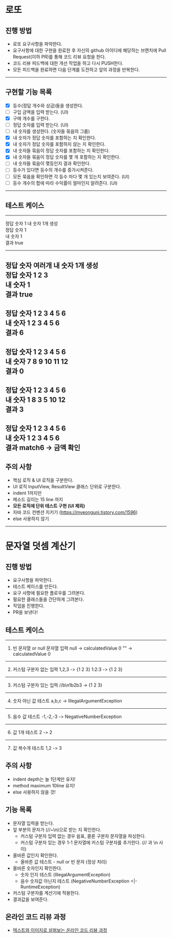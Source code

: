 # 로또
## 진행 방법
* 로또 요구사항을 파악한다.
* 요구사항에 대한 구현을 완료한 후 자신의 github 아이디에 해당하는 브랜치에 Pull Request(이하 PR)를 통해 코드 리뷰 요청을 한다.
* 코드 리뷰 피드백에 대한 개선 작업을 하고 다시 PUSH한다.
* 모든 피드백을 완료하면 다음 단계를 도전하고 앞의 과정을 반복한다.
---

## 구현할 기능 목록
- [x] 등수(정답 개수와 상금)들을 생성한다.
- [ ] 구입 금액을 입력 받는다. (UI)
- [x] 구매 개수를 구한다.
- [ ] 정답 숫자를 입력 받는다. (UI)
- [ ] 내 숫자를 생성한다. (숫자들 묶음의 그룹)
- [x] 내 숫자가 정답 숫자를 포함하는 지 확인한다.
- [x] 내 숫자가 정답 숫자를 포함하지 않는 지 확인한다.
- [x] 내 숫자들 묶음이 정답 숫자를 포함하는 지 확인한다.
- [x] 내 숫자들 묶음이 정답 숫자를 몇 개 포함하는 지 확인한다.
- [ ] 내 숫자들 묶음이 몇등인지 결과 확인한다.
- [ ] 등수가 있다면 등수의 개수를 증가시켜준다.
- [ ] 모든 묶음을 확인하면 각 등수 마다 몇 개 있는지 보여준다. (UI)
- [ ] 등수 개수의 합에 따라 수익률이 얼마인지 알려준다. (UI)

---

## 테스트 케이스

---
정답 숫자 1 내 숫자 1개 생성    
정답 숫자 1  
내 숫자 1  
결과 true

---
정답 숫자 여러개 내 숫자 1개 생성  
정답 숫자 1 2 3  
내 숫자 1  
결과 true
---
정답 숫자 1 2 3 4 5 6  
내 숫자 1 2 3 4 5 6  
결과 6
---
정답 숫자 1 2 3 4 5 6  
내 숫자 7 8 9 10 11 12  
결과 0
---
정답 숫자 1 2 3 4 5 6  
내 숫자 1 8 3 5 10 12  
결과 3
---
정답 숫자 1 2 3 4 5 6  
내 숫자 1 2 3 4 5 6  
결과 match6 -> 금액 확인
---



## 주의 사항
- 핵심 로직 & UI 로직을 구분한다.
- UI 로직 InputView, ResultView 클래스 단위로 구분한다.
- indent 1까지만
- 메소드 길이는 15 line 까지
- **모든 로직에 단위 테스트 구현 (UI 제외)**
- 자바 코드 컨벤션 지키기 (https://myeonguni.tistory.com/1596)
- else 사용하지 않기

---------------------------------------------------------------------------------------------------


# 문자열 덧셈 계산기
## 진행 방법
* 요구사항을 파악한다.
* 테스트 케이스를 만든다.
* 요구 사항에 필요한 플로우를 그려본다.
* 필요한 클래스들을 간단하게 그려본다.
* 작업을 진행한다.
* PR을 보낸다!


## 테스트 케이스

---
1. 빈 문자열 or null 문자열 입력
   null -> calculatedValue 0
   "" -> calculatedValue 0
---
2. 커스텀 구분자 없는 입력
   1,2,3 -> {1 2 3}
   1:2:3 -> {1 2 3}
---
3. 커스텀 구분자 있는 입력
   //b\n1b2b3 -> {1 2 3}
---
4. 숫자 아닌 값 테스트
   a,b,c -> IllegalArgumentException
---
5. 음수 값 테스트
   -1,-2,-3 -> NegativeNumberException
---
6. 값 1개 테스트
   2 -> 2
---
7. 값 복수개 테스트
   1,2 -> 3

## 주의 사항
* indent depth는 늘 1단계만 유지!
* method maximum 10line 유지!
* else 사용하지 않을 것!

## 기능 목록  
* 문자열 입력을 받는다.  
* 앞 부분의 문자가 (//~\n)으로 받는 지 확인한다.  
   * 커스텀 구분자 입력 없는 경우 쉼표, 콜론 구분자 문자열을 파싱한다.  
   * 커스텀 구분자 있는 경우 1-1 문자열에 커스텀 구분자를 추가한다. (// 과 \n 사이)  
* 올바른 값인지 확인한다.    
   * 올바른 값 테스트 - null or 빈 문자 (정상 처리)  
* 올바른 숫자인지 확인한다.  
   * 숫자 인지 테스트 (IllegalArgumentException)    
   * 음수 숫자값 아닌지 테스트 (NegativeNumberException <|- RuntimeException)  
* 커스텀 구분자를 계산기에 적용한다.  
* 결과값을 보여준다.  

## 온라인 코드 리뷰 과정
* [텍스트와 이미지로 살펴보는 온라인 코드 리뷰 과정](https://github.com/next-step/nextstep-docs/tree/master/codereview)
 